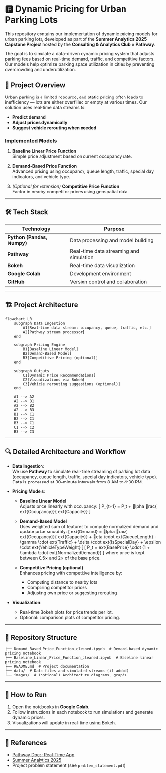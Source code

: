 
# 🅿️ Dynamic Pricing for Urban Parking Lots

This repository contains our implementation of dynamic pricing models for urban parking lots, developed as part of the **Summer Analytics 2025 Capstone Project** hosted by the **Consulting & Analytics Club × Pathway**.

The goal is to simulate a data-driven dynamic pricing system that adjusts parking fees based on real-time demand, traffic, and competitive factors. Our models help optimize parking space utilization in cities by preventing overcrowding and underutilization.

## 🚀 Project Overview

Urban parking is a limited resource, and static pricing often leads to inefficiency — lots are either overfilled or empty at various times. Our solution uses real-time data streams to:

- **Predict demand**
- **Adjust prices dynamically**
- **Suggest vehicle rerouting when needed**

### Implemented Models

1. **Baseline Linear Price Function**  
   Simple price adjustment based on current occupancy rate.

2. **Demand-Based Price Function**  
   Advanced pricing using occupancy, queue length, traffic, special day indicators, and vehicle type.

3. *(Optional for extension)* **Competitive Price Function**  
   Factor in nearby competitor prices using geospatial data.

---

## 🛠 Tech Stack

| Technology | Purpose |
|------------|---------|
| **Python (Pandas, Numpy)** | Data processing and model building |
| **Pathway** | Real-time data streaming and simulation |
| **Bokeh** | Real-time data visualization |
| **Google Colab** | Development environment |
| **GitHub** | Version control and collaboration |

---

## 🏗️ Project Architecture

```mermaid
flowchart LR
    subgraph Data Ingestion
        A1[Real-time data stream: occupancy, queue, traffic, etc.]
        A2[Pathway stream processor]
    end

    subgraph Pricing Engine
        B1[Baseline Linear Model]
        B2[Demand-Based Model]
        B3[Competitive Pricing (optional)]
    end

    subgraph Outputs
        C1[Dynamic Price Recommendations]
        C2[Visualizations via Bokeh]
        C3[Vehicle rerouting suggestions (optional)]
    end

    A1 --> A2
    A2 --> B1
    A2 --> B2
    A2 --> B3
    B1 --> C1
    B2 --> C1
    B3 --> C1
    C1 --> C2
    B3 --> C3
```

---

## 🔍 Detailed Architecture and Workflow

- **Data Ingestion**:  
  We use **Pathway** to simulate real-time streaming of parking lot data (occupancy, queue length, traffic, special day indicators, vehicle type). Data is processed at 30-minute intervals from 8 AM to 4:30 PM.

- **Pricing Models**:
  - **Baseline Linear Model**  
    Adjusts price linearly with occupancy:
    \[
    P_{t+1} = P_t + lpha rac{	ext{Occupancy}}{	ext{Capacity}}
    \]

  - **Demand-Based Model**  
    Uses weighted sum of features to compute normalized demand and update price smoothly:
    \[
    	ext{Demand} = lpha rac{	ext{Occupancy}}{	ext{Capacity}} + eta \cdot 	ext{QueueLength} - \gamma \cdot 	ext{Traffic} + \delta \cdot 	ext{IsSpecialDay} + \epsilon \cdot 	ext{VehicleTypeWeight}
    \]
    \[
    P_t = 	ext{BasePrice} \cdot (1 + \lambda \cdot 	ext{NormalizedDemand})
    \]
    where price is kept between 0.5× and 2× of the base price.

  - **Competitive Pricing (optional)**  
    Enhances pricing with competitive intelligence by:
    - Computing distance to nearby lots
    - Comparing competitor prices
    - Adjusting own price or suggesting rerouting

- **Visualization**:
  - Real-time Bokeh plots for price trends per lot.
  - Optional: comparison plots of competitor pricing.

---

## 📂 Repository Structure

```
├── Demand_Based_Price_Function_cleaned.ipynb  # Demand-based dynamic pricing notebook
├── Baseline_Linear_Price_Function_cleaned.ipynb  # Baseline linear pricing notebook
├── README.md  # Project documentation
├── data/  # Data files and simulated streams (if added)
└── images/  # (optional) Architecture diagrams, graphs
```

---

## 📌 How to Run

1. Open the notebooks in **Google Colab**.
2. Follow instructions in each notebook to run simulations and generate dynamic prices.
3. Visualizations will update in real-time using Bokeh.

---

## 📄 References

- [Pathway Docs: Real-Time App](https://pathway.com/developers/user-guide/introduction/first_realtime_app_with_pathway/)
- [Summer Analytics 2025](https://www.caciitg.com/sa/course25/)
- Project problem statement (see `problem_statement.pdf`)
